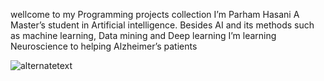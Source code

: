 wellcome to my Programming projects collection
I’m Parham Hasani
A Master’s student in Artificial intelligence. Besides AI and its methods such as machine learning, Data mining and Deep learning I’m learning Neuroscience to helping Alzheimer’s patients

<img src="https://publons.com/media/thumbs/academic/photos/81849d47-6cf5-4d2f-9536-fb63b7900141.png.200x200_q95_crop_detail_upscale.png" alt="alternatetext">
